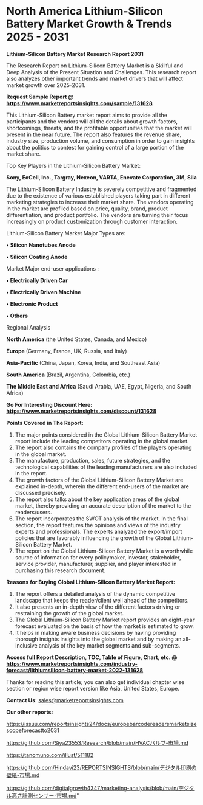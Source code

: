 # North America Lithium-Silicon Battery Market Growth & Trends 2025 - 2031

<strong>Lithium-Silicon Battery Market Research Report 2031</strong>

The Research Report on Lithium-Silicon Battery Market is a Skillful and Deep Analysis of the Present Situation and Challenges. This research report also analyzes other important trends and market drivers that will affect market growth over 2025-2031.

<strong>Request Sample Report @ <a href=https://www.marketreportsinsights.com/sample/131628>https://www.marketreportsinsights.com/sample/131628</a></strong>

This Lithium-Silicon Battery market report aims to provide all the participants and the vendors will all the details about growth factors, shortcomings, threats, and the profitable opportunities that the market will present in the near future. The report also features the revenue share, industry size, production volume, and consumption in order to gain insights about the politics to contest for gaining control of a large portion of the market share.

Top Key Players in the Lithium-Silicon Battery Market:

<strong>Sony, EoCell, Inc., Targray, Nexeon, VARTA, Enevate Corporation, 3M, Sila</strong>

The Lithium-Silicon Battery Industry is severely competitive and fragmented due to the existence of various established players taking part in different marketing strategies to increase their market share. The vendors operating in the market are profiled based on price, quality, brand, product differentiation, and product portfolio. The vendors are turning their focus increasingly on product customization through customer interaction.

Lithium-Silicon Battery Market Major Types are:

<strong>• Silicon Nanotubes Anode

• Silicon Coating Anode</strong>

Market Major end-user applications :

<strong>• Electrically Driven Car

• Electrically Driven Machine

• Electronic Product

• Others</strong>

Regional Analysis

</u><strong><b>North America</b></strong> (the United States, Canada, and Mexico)

<strong><b>Europe </b></strong>(Germany, France, UK, Russia, and Italy)

<strong><b>Asia-Pacific</b></strong> (China, Japan, Korea, India, and Southeast Asia)

<strong><b>South America</b></strong> (Brazil, Argentina, Colombia, etc.)

<strong><b>The Middle East and Africa</b></strong> (Saudi Arabia, UAE, Egypt, Nigeria, and South Africa)

<strong>Go For Interesting Discount Here: <a href=https://www.marketreportsinsights.com/discount/131628>https://www.marketreportsinsights.com/discount/131628</a></strong>

<strong>Points Covered in The Report:</strong>
<ol>
  <li>The major points considered in the Global Lithium-Silicon Battery Market report include the leading competitors operating in the global market.</li>
  <li>The report also contains the company profiles of the players operating in the global market.</li>
  <li>The manufacture, production, sales, future strategies, and the technological capabilities of the leading manufacturers are also included in the report.</li>
  <li>The growth factors of the Global Lithium-Silicon Battery Market are explained in-depth, wherein the different end-users of the market are discussed precisely.</li>
  <li>The report also talks about the key application areas of the global market, thereby providing an accurate description of the market to the readers/users.</li>
  <li>The report incorporates the SWOT analysis of the market. In the final section, the report features the opinions and views of the industry experts and professionals. The experts analyzed the export/import policies that are favorably influencing the growth of the Global Lithium-Silicon Battery Market.</li>
  <li>The report on the Global Lithium-Silicon Battery Market is a worthwhile source of information for every policymaker, investor, stakeholder, service provider, manufacturer, supplier, and player interested in purchasing this research document.</li>
</ol>
<strong>Reasons for Buying Global Lithium-Silicon Battery Market Report:</strong>

<ol>
  <li>The report offers a detailed analysis of the dynamic competitive landscape that keeps the reader/client well ahead of the competitors.</li>
  <li>It also presents an in-depth view of the different factors driving or restraining the growth of the global market.</li>
  <li>The Global Lithium-Silicon Battery Market report provides an eight-year forecast evaluated on the basis of how the market is estimated to grow.</li>
  <li>It helps in making aware business decisions by having providing thorough insights insights into the global market and by making an all-inclusive analysis of the key market segments and sub-segments.</li>
</ol>
<strong>Access full Report Description, TOC, Table of Figure, Chart, etc. @ <a href=https://www.marketreportsinsights.com/industry-forecast/lithiumsilicon-battery-market-2022-131628>https://www.marketreportsinsights.com/industry-forecast/lithiumsilicon-battery-market-2022-131628</a></strong>


Thanks for reading this article; you can also get individual chapter wise section or region wise report version like Asia, United States, Europe.

<strong>Contact Us:</strong>
sales@marketreportsinsights.com

<strong>Our other reports:</strong>

<a href=https://issuu.com/reportsinsights24/docs/europebarcodereadersmarketsizescopeforecastto2031>https://issuu.com/reportsinsights24/docs/europebarcodereadersmarketsizescopeforecastto2031</a>

<a href=https://github.com/Siya23553/Research/blob/main/HVACバルブ-市場.md>https://github.com/Siya23553/Research/blob/main/HVACバルブ-市場.md</a>

<a href=https://tanomuno.com/illust/511182>https://tanomuno.com/illust/511182</a>

<a href=https://github.com/Hindavi23/REPORTSINSIGHTS/blob/main/デジタル印刷の壁紙-市場.md>https://github.com/Hindavi23/REPORTSINSIGHTS/blob/main/デジタル印刷の壁紙-市場.md</a>

<a href=https://github.com/digitalgrowth4347/marketing-analysis/blob/main/デジタル高さ計測センサー-市場.md>https://github.com/digitalgrowth4347/marketing-analysis/blob/main/デジタル高さ計測センサー-市場.md</a>"
